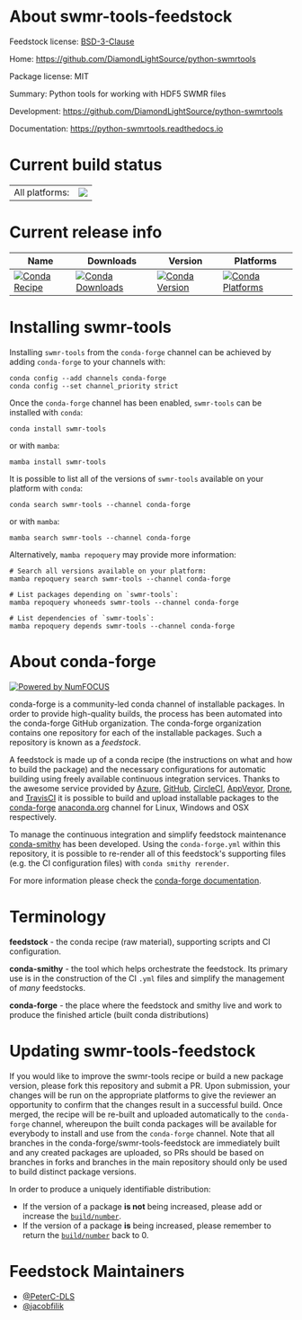About swmr-tools-feedstock
==========================

Feedstock license: [BSD-3-Clause](https://github.com/conda-forge/swmr-tools-feedstock/blob/main/LICENSE.txt)

Home: https://github.com/DiamondLightSource/python-swmrtools

Package license: MIT

Summary: Python tools for working with HDF5 SWMR files

Development: https://github.com/DiamondLightSource/python-swmrtools

Documentation: https://python-swmrtools.readthedocs.io

Current build status
====================


<table><tr><td>All platforms:</td>
    <td>
      <a href="https://dev.azure.com/conda-forge/feedstock-builds/_build/latest?definitionId=13034&branchName=main">
        <img src="https://dev.azure.com/conda-forge/feedstock-builds/_apis/build/status/swmr-tools-feedstock?branchName=main">
      </a>
    </td>
  </tr>
</table>

Current release info
====================

| Name | Downloads | Version | Platforms |
| --- | --- | --- | --- |
| [![Conda Recipe](https://img.shields.io/badge/recipe-swmr--tools-green.svg)](https://anaconda.org/conda-forge/swmr-tools) | [![Conda Downloads](https://img.shields.io/conda/dn/conda-forge/swmr-tools.svg)](https://anaconda.org/conda-forge/swmr-tools) | [![Conda Version](https://img.shields.io/conda/vn/conda-forge/swmr-tools.svg)](https://anaconda.org/conda-forge/swmr-tools) | [![Conda Platforms](https://img.shields.io/conda/pn/conda-forge/swmr-tools.svg)](https://anaconda.org/conda-forge/swmr-tools) |

Installing swmr-tools
=====================

Installing `swmr-tools` from the `conda-forge` channel can be achieved by adding `conda-forge` to your channels with:

```
conda config --add channels conda-forge
conda config --set channel_priority strict
```

Once the `conda-forge` channel has been enabled, `swmr-tools` can be installed with `conda`:

```
conda install swmr-tools
```

or with `mamba`:

```
mamba install swmr-tools
```

It is possible to list all of the versions of `swmr-tools` available on your platform with `conda`:

```
conda search swmr-tools --channel conda-forge
```

or with `mamba`:

```
mamba search swmr-tools --channel conda-forge
```

Alternatively, `mamba repoquery` may provide more information:

```
# Search all versions available on your platform:
mamba repoquery search swmr-tools --channel conda-forge

# List packages depending on `swmr-tools`:
mamba repoquery whoneeds swmr-tools --channel conda-forge

# List dependencies of `swmr-tools`:
mamba repoquery depends swmr-tools --channel conda-forge
```


About conda-forge
=================

[![Powered by
NumFOCUS](https://img.shields.io/badge/powered%20by-NumFOCUS-orange.svg?style=flat&colorA=E1523D&colorB=007D8A)](https://numfocus.org)

conda-forge is a community-led conda channel of installable packages.
In order to provide high-quality builds, the process has been automated into the
conda-forge GitHub organization. The conda-forge organization contains one repository
for each of the installable packages. Such a repository is known as a *feedstock*.

A feedstock is made up of a conda recipe (the instructions on what and how to build
the package) and the necessary configurations for automatic building using freely
available continuous integration services. Thanks to the awesome service provided by
[Azure](https://azure.microsoft.com/en-us/services/devops/), [GitHub](https://github.com/),
[CircleCI](https://circleci.com/), [AppVeyor](https://www.appveyor.com/),
[Drone](https://cloud.drone.io/welcome), and [TravisCI](https://travis-ci.com/)
it is possible to build and upload installable packages to the
[conda-forge](https://anaconda.org/conda-forge) [anaconda.org](https://anaconda.org/)
channel for Linux, Windows and OSX respectively.

To manage the continuous integration and simplify feedstock maintenance
[conda-smithy](https://github.com/conda-forge/conda-smithy) has been developed.
Using the ``conda-forge.yml`` within this repository, it is possible to re-render all of
this feedstock's supporting files (e.g. the CI configuration files) with ``conda smithy rerender``.

For more information please check the [conda-forge documentation](https://conda-forge.org/docs/).

Terminology
===========

**feedstock** - the conda recipe (raw material), supporting scripts and CI configuration.

**conda-smithy** - the tool which helps orchestrate the feedstock.
                   Its primary use is in the construction of the CI ``.yml`` files
                   and simplify the management of *many* feedstocks.

**conda-forge** - the place where the feedstock and smithy live and work to
                  produce the finished article (built conda distributions)


Updating swmr-tools-feedstock
=============================

If you would like to improve the swmr-tools recipe or build a new
package version, please fork this repository and submit a PR. Upon submission,
your changes will be run on the appropriate platforms to give the reviewer an
opportunity to confirm that the changes result in a successful build. Once
merged, the recipe will be re-built and uploaded automatically to the
`conda-forge` channel, whereupon the built conda packages will be available for
everybody to install and use from the `conda-forge` channel.
Note that all branches in the conda-forge/swmr-tools-feedstock are
immediately built and any created packages are uploaded, so PRs should be based
on branches in forks and branches in the main repository should only be used to
build distinct package versions.

In order to produce a uniquely identifiable distribution:
 * If the version of a package **is not** being increased, please add or increase
   the [``build/number``](https://docs.conda.io/projects/conda-build/en/latest/resources/define-metadata.html#build-number-and-string).
 * If the version of a package **is** being increased, please remember to return
   the [``build/number``](https://docs.conda.io/projects/conda-build/en/latest/resources/define-metadata.html#build-number-and-string)
   back to 0.

Feedstock Maintainers
=====================

* [@PeterC-DLS](https://github.com/PeterC-DLS/)
* [@jacobfilik](https://github.com/jacobfilik/)


